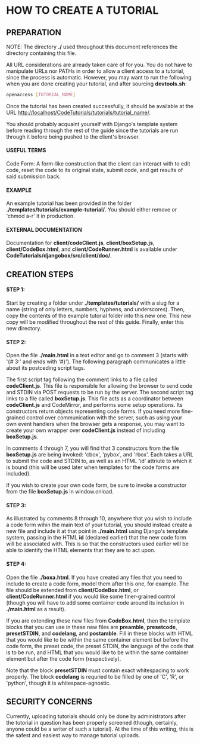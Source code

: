 # HOW TO CREATE A TUTORIAL

## PREPARATION

NOTE: The directory **./** used throughout this document references the directory containing this file.

All URL considerations are already taken care of for you. You do not have to manipulate URLs nor PATHs in order to allow a client access to a tutorial, since the process is automatic. However, you may want to run the following when you are done creating your tutorial, and after sourcing **devtools.sh**:

```bash
openaccess [TUTORIAL_NAME]
```

Once the tutorial has been created successfully, it should be available at the URL [http://localhost/CodeTutorials/tutorials/tutorial_name/](http://localhost/CodeTutorials/tutorials/tutorial_name/).

You should probably acquaint yourself with Django's template system before reading through the rest of the guide since the tutorials are run through it before being pushed to the client's browser.

#### USEFUL TERMS
Code Form: A form-like construction that the client can interact with to edit code, reset the code to its original state, submit code, and get results of said submission back.

#### EXAMPLE
An example tutorial has been provided in the folder **./templates/tutorials/example-tutorial/**. You should either remove or 'chmod a-r' it in production.

#### EXTERNAL DOCUMENTATION
Documentation for **client/codeClient.js**, **client/boxSetup.js**, **client/CodeBox.html**, and **client/CodeRunner.html** is available under **CodeTutorials/djangobox/src/client/doc/**.

## CREATION STEPS

#### STEP 1:
Start by creating a folder under **./templates/tutorials/** with a slug for a name (string of only letters, numbers, hyphens, and underscores). Then, copy the contents of the example tutorial folder into this new one. This new copy will be modified throughout the rest of this guide. Finally, enter this new directory.

#### STEP 2:
Open the file **./main.html** in a text editor and go to comment 3 (starts with '{# 3:' and ends with '#}'). The following paragraph communicates a little about its postceding script tags.

The first script tag following the comment links to a file called **codeClient.js**. This file is responsible for allowing the browser to send code and STDIN via POST requests to be run by the server. The second script tag links to a file called **boxSetup.js**. This file acts as a coordinator between **codeClient.js** and CodeMirror, and performs some setup operations. Its constructors return objects representing code forms. If you need more fine-grained control over communication with the server, such as using your own event handlers when the browser gets a response, you may want to create your own wrapper over **codeClient.js** instead of including **boxSetup.js**.

In comments 4 through 7, you will find that 3 constructors from the file **boxSetup.js** are being invoked: 'cbox', 'pybox', and 'rbox'. Each takes a URL to submit the code and STDIN to, as well as an HTML 'id' attriute to which it is bound (this will be used later when templates for the code forms are included).

If you wish to create your own code form, be sure to invoke a constructor from the file **boxSetup.js** in window.onload. 

#### STEP 3:
As illustrated by comments 8 through 10, anywhere that you wish to include a code form wihin the main text of your tutorial, you should instead create a new file and include it at that point in **./main.html** using Django's template system, passing in the HTML **id** (declared earlier) that the new code form will be associated with. This is so that the constructors used earlier will be able to identify the HTML elements that they are to act upon.

#### STEP 4:
Open the file **./boxa.html**. If you have created any files that you need to include to create a code form, model them after this one, for example. The file should be extended from **client/CodeBox.html**, or **client/CodeRunner.html** if you would like some finer-grained control (though you will have to add some container code around its inclusion in **./main.html** as a result).

If you are extending these new files from **CodeBox.html**, then the template blocks that you can use in these new files are **preamble**, **presetcode**, **presetSTDIN**, and **codelang**, and **postamble**. Fill in these blocks with HTML that you would like to be within the same container element but before the code form, the preset code, the preset STDIN, the language of the code that is to be run, and HTML that you would like to be within the same container element but after the code form (respectively).

Note that the block **presetSTDIN** must contain exact whitespacing to work properly. The block **codelang** is requried to be filled by one of 'C', 'R', or 'python', though it is whitespace-agnostic.

## SECURITY CONCERNS
Currently, uploading tutorials should only be done by administrators after the tutorial in question has been properly screened (though, certainly, anyone could be a writer of such a tutorial). At the time of this writing, this is the safest and easiest way to manage tutorial uploads.